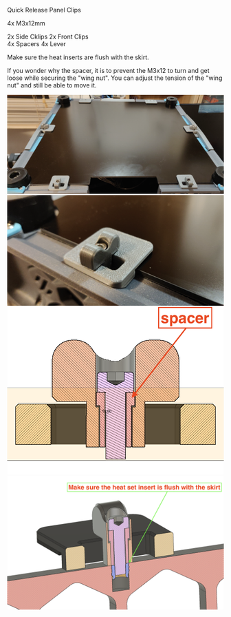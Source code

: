 Quick Release Panel Clips  

4x M3x12mm 

2x Side Cklips 
2x Front Clips  
4x Spacers 
4x Lever  

Make sure the heat inserts are flush with the skirt.

If you wonder why the spacer, it is to prevent the M3x12 to turn and get loose while securing the "wing nut".
You can adjust the tension of the "wing nut" and still be able to move it.

![PIC](Images/PIC1.png)
![PIC](Images/PIC3.png)
![PIC](Images/PIC2.png)
![PIC](Images/PIC4.png)
